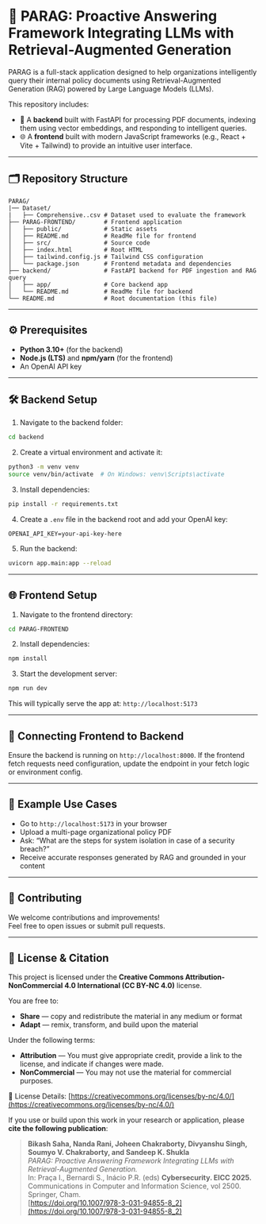 # 🔐 PARAG: Proactive Answering Framework Integrating LLMs with Retrieval-Augmented Generation

PARAG is a full-stack application designed to help organizations intelligently query their internal policy documents using Retrieval-Augmented Generation (RAG) powered by Large Language Models (LLMs).

This repository includes:

- 🧠 A **backend** built with FastAPI for processing PDF documents, indexing them using vector embeddings, and responding to intelligent queries.
- 🌐 A **frontend** built with modern JavaScript frameworks (e.g., React + Vite + Tailwind) to provide an intuitive user interface.

---

## 🗂️ Repository Structure

```
PARAG/
|── Dataset/
|   ├── Comprehensive..csv # Dataset used to evaluate the framework 
├── PARAG-FRONTEND/        # Frontend application
│   ├── public/            # Static assets
│   ├── README.md          # ReadMe file for frontend
│   ├── src/               # Source code
│   ├── index.html         # Root HTML
│   ├── tailwind.config.js # Tailwind CSS configuration
│   └── package.json       # Frontend metadata and dependencies
├── backend/               # FastAPI backend for PDF ingestion and RAG query
│   ├── app/               # Core backend app
│   └── README.md          # ReadMe file for backend
└── README.md              # Root documentation (this file)
```

---

## ⚙️ Prerequisites

- **Python 3.10+** (for the backend)
- **Node.js (LTS)** and **npm/yarn** (for the frontend)
- An OpenAI API key

---

## 🛠️ Backend Setup

1. Navigate to the backend folder:

```bash
cd backend
```

2. Create a virtual environment and activate it:

```bash
python3 -m venv venv
source venv/bin/activate  # On Windows: venv\Scripts\activate
```

3. Install dependencies:

```bash
pip install -r requirements.txt
```

4. Create a `.env` file in the backend root and add your OpenAI key:

```
OPENAI_API_KEY=your-api-key-here
```

5. Run the backend:

```bash
uvicorn app.main:app --reload
```

---

## 🌐 Frontend Setup

1. Navigate to the frontend directory:

```bash
cd PARAG-FRONTEND
```

2. Install dependencies:

```bash
npm install
```

3. Start the development server:

```bash
npm run dev
```

This will typically serve the app at: `http://localhost:5173`

---

## 📡 Connecting Frontend to Backend

Ensure the backend is running on `http://localhost:8000`. If the frontend fetch requests need configuration, update the endpoint in your fetch logic or environment config.

---

## 🧪 Example Use Cases

- Go to `http://localhost:5173` in your browser
- Upload a multi-page organizational policy PDF
- Ask: “What are the steps for system isolation in case of a security breach?”
- Receive accurate responses generated by RAG and grounded in your content

---

## 🤝 Contributing

We welcome contributions and improvements!  
Feel free to open issues or submit pull requests.


---

## 📜 License & Citation

This project is licensed under the **Creative Commons Attribution-NonCommercial 4.0 International (CC BY-NC 4.0)** license.

You are free to:

- **Share** — copy and redistribute the material in any medium or format  
- **Adapt** — remix, transform, and build upon the material  

Under the following terms:

- **Attribution** — You must give appropriate credit, provide a link to the license, and indicate if changes were made.  
- **NonCommercial** — You may not use the material for commercial purposes.

🔗 License Details: [https://creativecommons.org/licenses/by-nc/4.0/](https://creativecommons.org/licenses/by-nc/4.0/)

If you use or build upon this work in your research or application, please **cite the following publication**:

> **Bikash Saha, Nanda Rani, Joheen Chakraborty, Divyanshu Singh, Soumyo V. Chakraborty, and Sandeep K. Shukla**  
> *PARAG: Proactive Answering Framework Integrating LLMs with Retrieval-Augmented Generation.*  
> In: Praça I., Bernardi S., Inácio P.R. (eds) **Cybersecurity. EICC 2025.** Communications in Computer and Information Science, vol 2500. Springer, Cham.  
> [https://doi.org/10.1007/978-3-031-94855-8_2](https://doi.org/10.1007/978-3-031-94855-8_2)